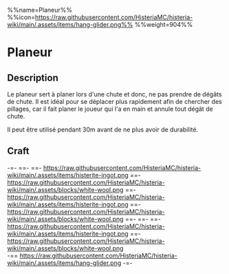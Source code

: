 %%name=Planeur%%
%%icon=https://raw.githubusercontent.com/HisteriaMC/histeria-wiki/main/.assets/items/hang-glider.png%%
%%weight=904%%

# Planeur

## Description
Le planeur sert à planer lors d'une chute et donc, ne pas prendre de dégâts de chute. Il est idéal pour se déplacer plus rapidement afin de chercher des pillages, car il fait planer le joueur qui l'a en main et annule tout dégât de chute.

Il peut être utilisé pendant 30m avant de ne plus avoir de durabilité.

## Craft
-=-
 ==- 
 ==- https://raw.githubusercontent.com/HisteriaMC/histeria-wiki/main/.assets/items/histerite-ingot.png
 ==- https://raw.githubusercontent.com/HisteriaMC/histeria-wiki/main/.assets/blocks/white-wool.png
 ==- https://raw.githubusercontent.com/HisteriaMC/histeria-wiki/main/.assets/items/histerite-ingot.png
 ==- https://raw.githubusercontent.com/HisteriaMC/histeria-wiki/main/.assets/blocks/white-wool.png
 ==- 
 ==- 
 ==- https://raw.githubusercontent.com/HisteriaMC/histeria-wiki/main/.assets/items/histerite-ingot.png
 ==- https://raw.githubusercontent.com/HisteriaMC/histeria-wiki/main/.assets/blocks/white-wool.png  
 -== https://raw.githubusercontent.com/HisteriaMC/histeria-wiki/main/.assets/items/hang-glider.png
-=-
